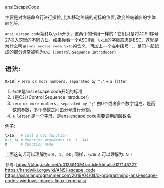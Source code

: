 ansiEscapeCode

主要是对终端命令行进行操控, 比如移动终端的光标的位置, 改变终端输出的字体颜色等.

`ansi escape code`始终以`\x1b`开头，这两个的作用一样的：它们只是将ACSII序号27插入这里的不同方法。如果你看一个ASCII表，`0x1b`的字面意思是ESC，这就是为什么叫做`ansi escape code`.
`\x1b`的含义，再加上一个左中括号: `[`，他们一起组成的部分通常被称为`CSI (Control Sequence Introducer)`

## 语法:
`0x1B[` + `zero or more numbers, separated by ";"` + `a letter`.

1. `0x1B`是ansi escape code开始的标准
2. `[`是CSI (Control Sequence Introducer)
3. `zero or more numbers, separated by ";"` 由0个或者多个数字组成，是函数的参数，多个参数之间由分号进行分割。
4. `a letter` 是一个字母，是ansi escape code需要调用的函数名

例子:
```PowerShell
\x1b[  # call a CSI function
0;1;34 # function arguments (0, 1, 34)
m      # function name
```
上面这句话可以理解为`m(0, 1, 34)`; 同样，`\x1b[A` 可以理解为: `A()`

参考:
https://blog.csdn.net/u013391094/article/details/127143727
https://handwiki.org/wiki/ANSI_escape_code
https://solarianprogrammer.com/2019/04/08/c-programming-ansi-escape-codes-windows-macos-linux-terminals/